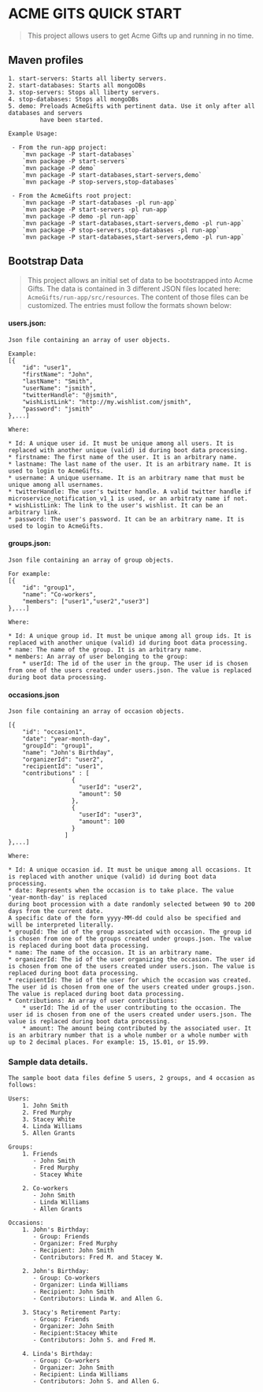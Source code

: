 # ACME GITS QUICK START

> This project allows users to get Acme Gifts up and running in no time.

## Maven profiles

    1. start-servers: Starts all liberty servers. 
    2. start-databases: Starts all mongoDBs
    3. stop-servers: Stops all liberty servers. 
    4. stop-databases: Stops all mongoDBs
    5. demo: Preloads AcmeGifts with pertinent data. Use it only after all databases and servers 
             have been started.
   
    Example Usage:
   
     - From the run-app project:
        `mvn package -P start-databases`
        `mvn package -P start-servers`
        `mvn package -P demo`
        `mvn package -P start-databases,start-servers,demo`
        `mvn package -P stop-servers,stop-databases`

     - From the AcmeGifts root project:
        `mvn package -P start-databases -pl run-app`
        `mvn package -P start-servers -pl run-app`
        `mvn package -P demo -pl run-app`
        `mvn package -P start-databases,start-servers,demo -pl run-app`
        `mvn package -P stop-servers,stop-databases -pl run-app`
        `mvn package -P start-databases,start-servers,demo -pl run-app`


## Bootstrap Data

> This project allows an initial set of data to be bootstrapped into Acme Gifts. The data is contained in
3 different JSON files located here: `AcmeGifts/run-app/src/resources`. The content of those files can be customized. The entries must follow
the formats shown below: 

#### users.json: 
    Json file containing an array of user objects. 
    
    Example:
    [{
        "id": "user1",
        "firstName": "John",
        "lastName": "Smith",
        "userName": "jsmith",
        "twitterHandle": "@jsmith",
        "wishListLink": "http://my.wishlist.com/jsmith",
        "password": "jsmith"
    },...]
    
    Where:
    
    * Id: A unique user id. It must be unique among all users. It is replaced with another unique (valid) id during boot data processing.
    * firstname: The first name of the user. It is an arbitrary name.
    * lastname: The last name of the user. It is an arbitrary name. It is used to login to AcmeGifts.
    * username: A unique username. It is an arbitrary name that must be unique among all usernames.
    * twitterHandle: The user's twitter handle. A valid twitter handle if microservice_notification_v1_1 is used, or an arbitraty name if not.
    * wishListLink: The link to the user's wishlist. It can be an arbitrary link.
    * password: The user's password. It can be an arbitrary name. It is used to login to AcmeGifts.
        
    
#### groups.json: 

    Json file containing an array of group objects. 
    
    For example:
    [{
        "id": "group1",
        "name": "Co-workers",
        "members": ["user1","user2","user3"]
    },...]
 
    Where:
    
    * Id: A unique group id. It must be unique among all group ids. It is replaced with another unique (valid) id during boot data processing.
    * name: The name of the group. It is an arbitrary name.
    * members: An array of user belonging to the group:
        * userId: The id of the user in the group. The user id is chosen from one of the users created under users.json. The value is replaced during boot data processing.
        
    
    
#### occasions.json 

    Json file containing an array of occasion objects. 
    
    [{
        "id": "occasion1",
        "date": "year-month-day",
        "groupId": "group1",
        "name": "John's Birthday",
        "organizerId": "user2",
        "recipientId": "user1",
        "contributions" : [
                      {
                        "userId": "user2",
                        "amount": 50
                      },
                      {
                        "userId": "user3",
                        "amount": 100
                      }
                    ]
    },...]
    
    Where:
    
    * Id: A unique occasion id. It must be unique among all occasions. It is replaced with another unique (valid) id during boot data processing.
    * date: Represents when the occasion is to take place. The value 'year-month-day' is replaced
    during boot procession with a date randomly selected between 90 to 200 days from the current date.
    A specific date of the form yyyy-MM-dd could also be specified and will be interpreted literally.   
    * groupId: The id of the group associated with occasion. The group id is chosen from one of the groups created under groups.json. The value is replaced during boot data processing.
    * name: The name of the occasion. It is an arbitrary name.
    * organizerId: The id of the user organizing the occasion. The user id is chosen from one of the users created under users.json. The value is replaced during boot data processing.
    * recipientId: The id of the user for which the occasion was created. The user id is chosen from one of the users created under groups.json. The value is replaced during boot data processing.
    * Contributions: An array of user contributions:
        * userId: The id of the user contributing to the occasion. The user id is chosen from one of the users created under users.json. The value is replaced during boot data processing.
        * amount: The amount being contributed by the associated user. It is an arbitrary number that is a whole number or a whole number with up to 2 decimal places. For example: 15, 15.01, or 15.99.
         
    

### Sample data details.
    The sample boot data files define 5 users, 2 groups, and 4 occasion as follows:

    Users: 
        1. John Smith 
        2. Fred Murphy 
        3. Stacey White 
        4. Linda Williams 
        5. Allen Grants      

    Groups: 
        1. Friends 
           - John Smith 
           - Fred Murphy 
           - Stacey White 

        2. Co-workers 
           - John Smith 
           - Linda Williams 
           - Allen Grants 
        
    Occasions:
        1. John's Birthday: 
           - Group: Friends 
           - Organizer: Fred Murphy 
           - Recipient: John Smith 
           - Contributors: Fred M. and Stacey W. 

        2. John's Birthday: 
           - Group: Co-workers 
           - Organizer: Linda Williams 
           - Recipient: John Smith 
           - Contributors: Linda W. and Allen G. 
           
        3. Stacy's Retirement Party: 
           - Group: Friends 
           - Organizer: John Smith 
           - Recipient:Stacey White 
           - Contributors: John S. and Fred M. 
           
        4. Linda's Birthday: 
           - Group: Co-workers 
           - Organizer: John Smith 
           - Recipient: Linda Williams 
           - Contributors: John S. and Allen G.